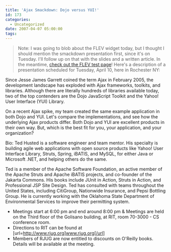 ```yaml
---
title: 'Ajax Smackdown: Dojo versus YUI!'
id: 173
categories:
  - Uncategorized
date: 2007-04-07 05:00:00
tags:
---
```


> Note: I was going to blob about the FLEV widget today, but I thought I should mention the smackdown presentation first, since it's on Tuesday. I'll follow up on that with the slides and a written article. In the meantime, [check out the FLEV test page](http://www.geocities.com/planetyazaar/examples/dataform/tutorial-tabview.html)!
Here's a description of a presentation scheduled for Tuesday, April 10, here in Rochester NY:

Since Jesse James Garrett coined the term Ajax in February 2005, the development landscape has exploded with Ajax frameworks, toolkits, and libraries. Although there are literally hundreds of libraries available today, two of the top contenders are the Dojo JavaScript Toolkit and the Yahoo! User Interface (YUI) Library.

On a recent Ajax spike, my team created the same example application in both Dojo and YUI. Let's compare the implementations, and see how the underlying Ajax products differ. Both Dojo and YUI are excellent products in their own way. But, which is the best fit for you, your application, and your organization?

Bio: Ted Husted is a software engineer and team mentor. His specialty is building agile web applications with open source products like Yahoo! User Interface Library, Struts, Spring, iBATIS, and MySQL, for either Java or Microsoft .NET, and helping others do the same.

Ted is a member of the Apache Software Foundation, an active member of the Apache Struts and Apache iBATIS projects, and co-founder of the Jakarta Commons. His books include JUnit in Action, Struts in Action, and Professional JSP Site Design. Ted has consulted with teams throughout the United States, including CitiGroup, Nationwide Insurance, and Pepsi Bottling Group. He is currently working with the Oklahoma State Department of Environmental Services to improve their permitting system.

* Meetings start at 6:00 pm and end around 8:00 pm
&amp; Meetings are held on the Third floor of the Golisano building, at RIT, room 70-3000 - CS conference room.
* Directions to RIT can be found at [url=http://www.rjug.org]www.rjug.org[/url]
* Members of RJUG are now entitled to discounts on O'Reilly books. Details will be available at the meeting.
